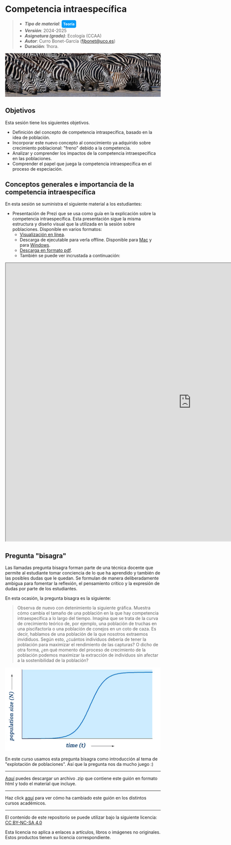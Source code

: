 # Competencia intraespecífica


> + **_Tipo de material_**: <span style="display: inline-block; font-size: 12px; color: white; background-color: #029BF9; border-radius: 5px; padding: 5px; font-weight: bold;"> Teoría</span>
> + **_Versión_**: 2024-2025
> + **_Asignatura (grado)_**: Ecología (CCAA)
> + **_Autor_**: Curro Bonet-García (fjbonet@uco.es)
> + **Duración**: 1hora.

![portada](https://github.com/aprendiendo-cosas/Te_poblaciones_comp_intra_ecologia_ccaa/raw/2023_2024/imagenes/portada.jpg)

## Objetivos 

Esta sesión tiene los siguientes objetivos. 

 + Definición del concepto de competencia intraspecífica, basado en la idea de población. 
 + Incorporar este nuevo concepto al conocimiento ya adquirido sobre crecimiento poblacional: "freno" debido a la competencia.
 + Analizar y comprender los impactos de la competencia intraespecífica en las poblaciones.
 + Comprender el papel que juega la competencia intraespecífica en el proceso de especiación.



 ## Conceptos generales e importancia de la competencia intraespecífica
En esta sesión se suministra el siguiente material a los estudiantes:
+ Presentación de Prezi que se usa como guía en la explicación sobre la competencia intraespecífica. Esta presentación sigue la misma estructura y diseño visual que la utilizada en la sesión sobre poblaciones. Disponible en varios formatos:
  + [Visualización en línea](https://prezi.com/view/uMq5KSdDiRNnSvBLlCpe).
  + Descarga de ejecutable para verla offline. Disponible para  [Mac](https://github.com/aprendiendo-cosas/Te_poblaciones_comp_intra_ecologia_ccaa/raw/2023_2024/presentacion/competencia_intraespecifica.zip) y para [Windows](https://github.com/aprendiendo-cosas/Te_poblaciones_comp_intra_ecologia_ccaa/raw/2023_2024/presentacion/competencia_intraespecifica.exe.zip).
  + [Descarga en formato pdf](https://github.com/aprendiendo-cosas/Te_poblaciones_comp_intra_ecologia_ccaa/raw/2023_2024/presentacion/competencia_intraespecifica.pdf).
  + También se puede ver incrustada a continuación:

<p><iframe src="https://prezi.com/view/uMq5KSdDiRNnSvBLlCpe/embed" width="1200" height="900"> </iframe></p>



## Pregunta "bisagra"

Las llamadas pregunta bisagra forman parte de una técnica docente que permite al estudiante tomar conciencia de lo que ha aprendido y también de las posibles dudas que le quedan. Se formulan de manera deliberadamente ambigua para fomentar la reflexión, el pensamiento crítico y la expresión de dudas por parte de los estudiantes.

En esta ocasión, la pregunta bisagra es la siguiente:

>Observa de nuevo con detenimiento la siguiente gráfica. Muestra cómo cambia el tamaño de una población en la que hay competencia intraespecífica a lo largo del tiempo. Imagina que se trata de la curva de crecimiento teórico de, por ejemplo, una población de truchas en una piscifactoría o una población de conejos en un coto de caza. Es decir, hablamos de una población de la que nosotros extraemos invididuos. Según esto, ¿cuántos individuos debería de tener la población para maximizar el rendimiento de las capturas? O dicho de otra forma, ¿en qué momento del proceso de crecimiento de la población podemos maximizar la extracción de individuos sin afectar a la sostenibilidad de la población?



![grafica_logistica](https://github.com/aprendiendo-cosas/Te_poblaciones_comp_intra_ecologia_ccaa/raw/2023_2024/imagenes/Logisticpopulationgrowth2.jpg)

En este curso usamos esta pregunta bisagra como introducción al tema de "explotación de poblaciones". Así que la pregunta nos da mucho juego :)





****

[Aquí](https://github.com/aprendiendo-cosas/P_plan_practicas_ccaa/archive/refs/tags/2024_2025.zip) puedes descargar un archivo .zip que contiene este guión en formato html y todo el material que incluye.

****
Haz click [aquí](https://github.com/aprendiendo-cosas/Te_intro_asignatura_ecologia_ccaa/releases) para ver cómo ha cambiado este guión en los distintos cursos académicos.

****
 <p xmlns:cc="http://creativecommons.org/ns#" >El contenido de este repositorio se puede utilizar bajo la siguiente licencia:  <a  href="https://creativecommons.org/licenses/by-nc-sa/4.0/?ref=chooser-v1"  target="_blank" rel="license noopener noreferrer"  style="display:inline-block;">CC BY-NC-SA 4.0<img  style="height:22px!important;margin-left:3px;vertical-align:text-bottom;"   src="https://mirrors.creativecommons.org/presskit/icons/cc.svg?ref=chooser-v1"  alt=""><img  style="height:22px!important;margin-left:3px;vertical-align:text-bottom;"   src="https://mirrors.creativecommons.org/presskit/icons/by.svg?ref=chooser-v1"  alt=""><img  style="height:22px!important;margin-left:3px;vertical-align:text-bottom;"   src="https://mirrors.creativecommons.org/presskit/icons/nc.svg?ref=chooser-v1"  alt=""><img  style="height:22px!important;margin-left:3px;vertical-align:text-bottom;"   src="https://mirrors.creativecommons.org/presskit/icons/sa.svg?ref=chooser-v1"  alt=""></a></p> 

<p>Esta licencia no aplica a enlaces a artículos, libros o imágenes no originales. Estos productos tienen su licencia correspondiente.</p>
